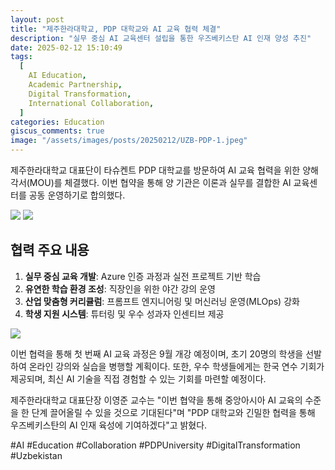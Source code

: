 ```yaml
---
layout: post
title: "제주한라대학교, PDP 대학교와 AI 교육 협력 체결"
description: "실무 중심 AI 교육센터 설립을 통한 우즈베키스탄 AI 인재 양성 추진"
date: 2025-02-12 15:10:49
tags:
  [
    AI Education,
    Academic Partnership,
    Digital Transformation,
    International Collaboration,
  ]
categories: Education
giscus_comments: true
image: "/assets/images/posts/20250212/UZB-PDP-1.jpeg"
---
```


제주한라대학교 대표단이 타슈켄트 PDP 대학교를 방문하여 AI 교육 협력을 위한 양해각서(MOU)를 체결했다. 이번 협약을 통해 양 기관은 이론과 실무를 결합한 AI 교육센터를 공동 운영하기로 합의했다.

<div class="gallery-box">
  <div class="gallery">
    <img src="/assets/images/posts/20250212/UZB-PDP-2.jpeg" loading="lazy">
    <img src="/assets/images/posts/20250212/UZB-PDP-3.jpeg" loading="lazy">
  </div>
</div>

## 협력 주요 내용

1. **실무 중심 교육 개발**: Azure 인증 과정과 실전 프로젝트 기반 학습
2. **유연한 학습 환경 조성**: 직장인을 위한 야간 강의 운영
3. **산업 맞춤형 커리큘럼**: 프롬프트 엔지니어링 및 머신러닝 운영(MLOps) 강화
4. **학생 지원 시스템**: 튜터링 및 우수 성과자 인센티브 제공

<div class="gallery-box">
  <div class="gallery">
    <img src="/assets/images/posts/20250212/UZB-PDP-4.jpeg" loading="lazy">
  </div>
</div>

이번 협력을 통해 첫 번째 AI 교육 과정은 9월 개강 예정이며, 초기 20명의 학생을 선발하여 온라인 강의와 실습을 병행할 계획이다. 또한, 우수 학생들에게는 한국 연수 기회가 제공되며, 최신 AI 기술을 직접 경험할 수 있는 기회를 마련할 예정이다.

제주한라대학교 대표단장 이영준 교수는 "이번 협약을 통해 중앙아시아 AI 교육의 수준을 한 단계 끌어올릴 수 있을 것으로 기대된다"며 "PDP 대학교와 긴밀한 협력을 통해 우즈베키스탄의 AI 인재 육성에 기여하겠다"고 밝혔다.

#AI #Education #Collaboration #PDPUniversity #DigitalTransformation #Uzbekistan
